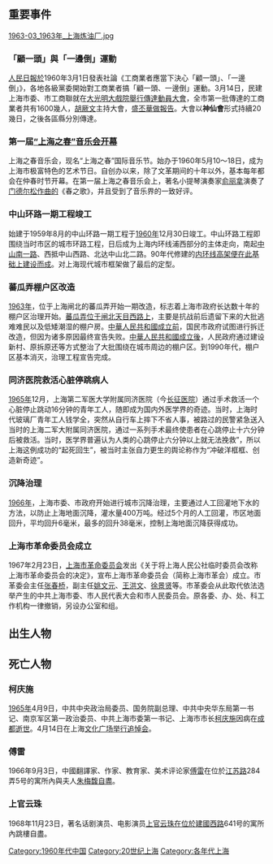 ## 重要事件

[1963-03_1963年_上海炼油厂.jpg](https://zh.wikipedia.org/wiki/File:1963-03_1963年_上海炼油厂.jpg "fig:1963-03_1963年_上海炼油厂.jpg")

### 「顧一頭」與「一邊倒」運動

[人民日報於](https://zh.wikipedia.org/wiki/人民日報 "wikilink")1960年3月1日發表社論《工商業者應當下決心「顧一頭」、「一邊倒」》，各地各級黨委開始對工商業者搞「顧一頭、一邊倒」運動。3月14日，民建上海市委、市工商聯就在[大光明大戲院舉行傳達動員大會](https://zh.wikipedia.org/wiki/大光明大戲院 "wikilink")，全市第一批傳達的工商業者共有1600幾人，[胡厥文](../Page/胡厥文.md "wikilink")主持大會，[盛丕華做報告](https://zh.wikipedia.org/wiki/盛丕華 "wikilink")。大會以**神仙會**形式持續20幾日，之後各區縣分別傳達。

### 第一届[“上海之春”音乐会开幕](https://zh.wikipedia.org/wiki/“上海之春”音乐会 "wikilink")

上海之春音乐会，现名“上海之春”国际音乐节。始办于1960年5月10～18日，成为上海市极富特色的艺术节日。自创办以来，除了文革期间的十年以外，基本每年都会在仲春时节开幕。在第一届上海之春音乐会上，著名小提琴演奏家[俞丽拿](../Page/俞丽拿.md "wikilink")演奏了[门德尔松作曲的](https://zh.wikipedia.org/wiki/门德尔松 "wikilink")《春之歌》，并且受到了音乐界的一致好评。

### 中山环路一期工程竣工

始建于1959年8月的中山环路一期工程于[1960年](../Page/1960年.md "wikilink")12月30日竣工。中山环路工程即围绕当时市区的城市环路工程，日后成为上海内环线浦西部分的主体走向，南起[中山南一路](https://zh.wikipedia.org/wiki/中山南一路 "wikilink")、西抵中山西路、北达中山北二路。90年代修建的[内环线高架便在此基础上建设而成](https://zh.wikipedia.org/wiki/内环线 "wikilink")。对上海现代城市框架做了最后的定型。

### 蕃瓜弄棚户区改造

[1963年](../Page/1963年.md "wikilink")，位于上海闸北的蕃瓜弄开始一期改造，标志着上海市政府长达数十年的棚户区治理开始。[蕃瓜弄位于闸北](https://zh.wikipedia.org/wiki/蕃瓜弄 "wikilink")[天目西路上](https://zh.wikipedia.org/wiki/天目西路 "wikilink")，主要是抗战前后遗留下来的大批逃难难民以及低矮潮湿的棚户房。[中華人民共和國成立前](https://zh.wikipedia.org/wiki/中華人民共和國 "wikilink")，国民市政府试图进行拆迁改造，但因为诸多原因最终宣告失败。[中華人民共和國成立後](https://zh.wikipedia.org/wiki/中華人民共和國 "wikilink")，人民政府通过建设新村、原拆原还等方式整治了大批围绕在城市周边的棚户区。到1990年代，棚户区基本消灭，治理工程宣告完成。

### 同济医院救活心脏停跳病人

[1965年](../Page/1965年.md "wikilink")12月，上海第二军医大学附属同济医院（今[长征医院](https://zh.wikipedia.org/wiki/长征医院 "wikilink")）通过手术救活一个心脏停止跳动16分钟的青年工人，随即成为国内外医学界的奇迹。当时，上海时代玻璃厂青年工人钱学全，突然从自行车上摔下不省人事，被路过的民警紧急送入当时的上海二军大附属同济医院，通过一系列手术最终使患者在心跳停止十六分钟后被救活。当时，医学界普遍认为人类的心跳停止六分钟以上就无法挽救”，所以上海这例成功的“起死回生”，被当时主张自力更生的舆论称作为“冲破洋框框、创造新奇迹”。

### 沉降治理

[1966年](../Page/1966年.md "wikilink")，上海市委、市政府开始进行城市沉降治理，主要通过人工回灌地下水的方法，以防止上海地面沉降，灌水量400万吨。经过5个月的人工回灌，市区地面回升，平均回升6毫米，最多的回升38毫米，控制上海地面沉降获得成功。

### 上海市革命委员会成立

1967年2月23日，[上海市革命委员会](../Page/上海市革命委员会.md "wikilink")发出《关于将上海人民公社临时委员会改称上海市革命委员会的决定》，宣布上海市革命委员会（简称上海市革会）成立。市革委会主任[张春桥](../Page/张春桥.md "wikilink")，副主任[姚文元](../Page/姚文元.md "wikilink")、[王洪文](../Page/王洪文.md "wikilink")、[徐景贤](../Page/徐景贤.md "wikilink")等。市革委会从此取代依法选举产生的中共上海市委、市人民代表大会和市人民委员会。原各委、办、处、科工作机构一律撤销，另设办公室和组。

## 出生人物

## 死亡人物

### 柯庆施

[1965年](../Page/1965年.md "wikilink")4月9日，中共中央政治局委员、国务院副总理、中共中央华东局第一书记、南京军区第一政治委员、中共上海市委第一书记、上海市市长[柯庆施](../Page/柯庆施.md "wikilink")因病在[成都逝世](https://zh.wikipedia.org/wiki/成都 "wikilink")。4月14日在上海[文化广场举行追悼会](https://zh.wikipedia.org/wiki/文化广场 "wikilink")。

### 傅雷

1966年9月3日，中國翻譯家、作家、教育家、美术评论家[傅雷](../Page/傅雷.md "wikilink")在位於[江苏路](../Page/江苏路_\(上海\).md "wikilink")284弄5号的寓所內與夫人[朱梅馥自盡](https://zh.wikipedia.org/wiki/朱梅馥 "wikilink")。

### 上官云珠

1968年11月23日，著名话剧演员、电影演员[上官云珠在位於](https://zh.wikipedia.org/wiki/上官云珠 "wikilink")[建國西路](https://zh.wikipedia.org/wiki/建國西路_\(上海\) "wikilink")641号的寓所內跳樓自盡。

[Category:1960年代中国](https://zh.wikipedia.org/wiki/Category:1960年代中国 "wikilink") [Category:20世纪上海](https://zh.wikipedia.org/wiki/Category:20世纪上海 "wikilink") [Category:各年代上海](https://zh.wikipedia.org/wiki/Category:各年代上海 "wikilink")